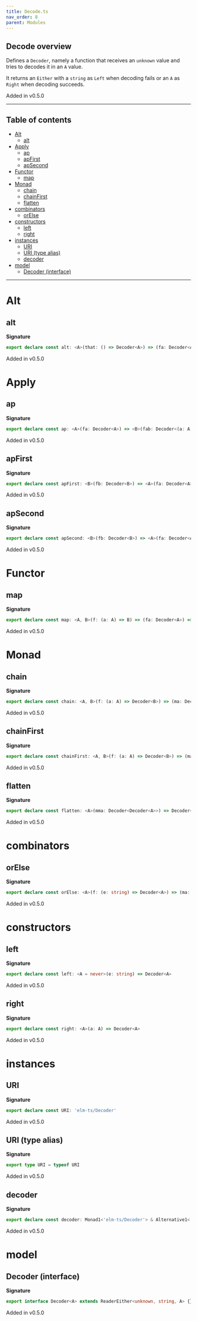 ```yaml
---
title: Decode.ts
nav_order: 8
parent: Modules
---
```


## Decode overview

Defines a `Decoder`, namely a function that receives an `unknown` value and tries to decodes it in an `A` value.

It returns an `Either` with a `string` as `Left` when decoding fails or an `A` as `Right` when decoding succeeds.

Added in v0.5.0

---

<h2 class="text-delta">Table of contents</h2>

- [Alt](#alt)
  - [alt](#alt)
- [Apply](#apply)
  - [ap](#ap)
  - [apFirst](#apfirst)
  - [apSecond](#apsecond)
- [Functor](#functor)
  - [map](#map)
- [Monad](#monad)
  - [chain](#chain)
  - [chainFirst](#chainfirst)
  - [flatten](#flatten)
- [combinators](#combinators)
  - [orElse](#orelse)
- [constructors](#constructors)
  - [left](#left)
  - [right](#right)
- [instances](#instances)
  - [URI](#uri)
  - [URI (type alias)](#uri-type-alias)
  - [decoder](#decoder)
- [model](#model)
  - [Decoder (interface)](#decoder-interface)

---

# Alt

## alt

**Signature**

```ts
export declare const alt: <A>(that: () => Decoder<A>) => (fa: Decoder<A>) => Decoder<A>
```

Added in v0.5.0

# Apply

## ap

**Signature**

```ts
export declare const ap: <A>(fa: Decoder<A>) => <B>(fab: Decoder<(a: A) => B>) => Decoder<B>
```

Added in v0.5.0

## apFirst

**Signature**

```ts
export declare const apFirst: <B>(fb: Decoder<B>) => <A>(fa: Decoder<A>) => Decoder<A>
```

Added in v0.5.0

## apSecond

**Signature**

```ts
export declare const apSecond: <B>(fb: Decoder<B>) => <A>(fa: Decoder<A>) => Decoder<B>
```

Added in v0.5.0

# Functor

## map

**Signature**

```ts
export declare const map: <A, B>(f: (a: A) => B) => (fa: Decoder<A>) => Decoder<B>
```

Added in v0.5.0

# Monad

## chain

**Signature**

```ts
export declare const chain: <A, B>(f: (a: A) => Decoder<B>) => (ma: Decoder<A>) => Decoder<B>
```

Added in v0.5.0

## chainFirst

**Signature**

```ts
export declare const chainFirst: <A, B>(f: (a: A) => Decoder<B>) => (ma: Decoder<A>) => Decoder<A>
```

Added in v0.5.0

## flatten

**Signature**

```ts
export declare const flatten: <A>(mma: Decoder<Decoder<A>>) => Decoder<A>
```

Added in v0.5.0

# combinators

## orElse

**Signature**

```ts
export declare const orElse: <A>(f: (e: string) => Decoder<A>) => (ma: Decoder<A>) => Decoder<A>
```

Added in v0.5.0

# constructors

## left

**Signature**

```ts
export declare const left: <A = never>(e: string) => Decoder<A>
```

Added in v0.5.0

## right

**Signature**

```ts
export declare const right: <A>(a: A) => Decoder<A>
```

Added in v0.5.0

# instances

## URI

**Signature**

```ts
export declare const URI: 'elm-ts/Decoder'
```

Added in v0.5.0

## URI (type alias)

**Signature**

```ts
export type URI = typeof URI
```

Added in v0.5.0

## decoder

**Signature**

```ts
export declare const decoder: Monad1<'elm-ts/Decoder'> & Alternative1<'elm-ts/Decoder'>
```

Added in v0.5.0

# model

## Decoder (interface)

**Signature**

```ts
export interface Decoder<A> extends ReaderEither<unknown, string, A> {}
```

Added in v0.5.0
